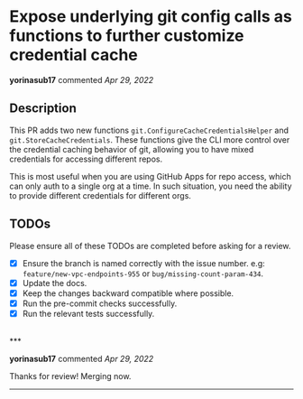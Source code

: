 # Expose underlying git config calls as functions to further customize credential cache

**yorinasub17** commented *Apr 29, 2022*

<!--
Have any questions? Check out the contributing docs at https://gruntwork.notion.site/Gruntwork-Coding-Methodology-02fdcd6e4b004e818553684760bf691e,
or ask in this Pull Request and a Gruntwork core maintainer will be happy to help :)
Note: Remember to add '[WIP]' to the beginning of the title if this PR is still a work-in-progress. Remove it when it is ready for review!
-->

## Description

This PR adds two new functions `git.ConfigureCacheCredentialsHelper` and `git.StoreCacheCredentials`. These functions give the CLI more control over the credential caching behavior of git, allowing you to have mixed credentials for accessing different repos.

This is most useful when you are using GitHub Apps for repo access, which can only auth to a single org at a time. In such situation, you need the ability to provide different credentials for different orgs.

<!-- Write a brief description of the changes introduced by this PR -->

## TODOs

Please ensure all of these TODOs are completed before asking for a review.

- [x] Ensure the branch is named correctly with the issue number. e.g: `feature/new-vpc-endpoints-955` or `bug/missing-count-param-434`.
- [x] Update the docs.
- [x] Keep the changes backward compatible where possible.
- [x] Run the pre-commit checks successfully.
- [x] Run the relevant tests successfully.

<br />
***


**yorinasub17** commented *Apr 29, 2022*

Thanks for review! Merging now.
***

